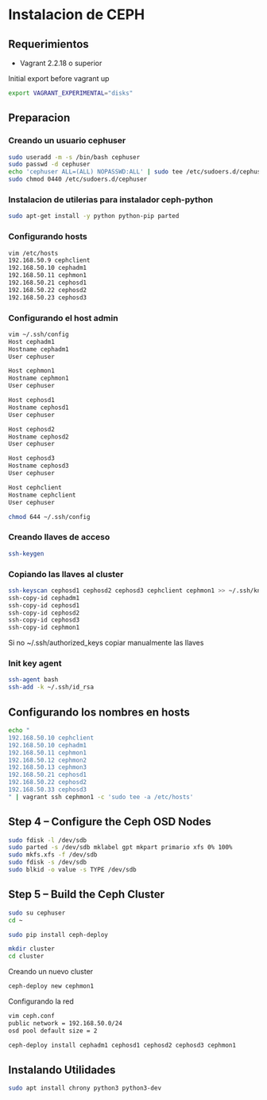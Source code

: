 # Instalacion de CEPH

## Requerimientos
  - Vagrant 2.2.18 o superior 

Initial export before vagrant up
```sh
export VAGRANT_EXPERIMENTAL="disks"
```

## Preparacion

### Creando un usuario cephuser

```sh
sudo useradd -m -s /bin/bash cephuser
sudo passwd -d cephuser
echo 'cephuser ALL=(ALL) NOPASSWD:ALL' | sudo tee /etc/sudoers.d/cephuser
sudo chmod 0440 /etc/sudoers.d/cephuser
```

### Instalacion de utilerias para instalador ceph-python
```sh
sudo apt-get install -y python python-pip parted
```

### Configurando hosts
```sh
vim /etc/hosts
192.168.50.9 cephclient
192.168.50.10 cephadm1
192.168.50.11 cephmon1
192.168.50.21 cephosd1
192.168.50.22 cephosd2
192.168.50.23 cephosd3
```

### Configurando el host admin
```sh
vim ~/.ssh/config
Host cephadm1
Hostname cephadm1
User cephuser

Host cephmon1
Hostname cephmon1
User cephuser

Host cephosd1
Hostname cephosd1
User cephuser

Host cephosd2
Hostname cephosd2
User cephuser

Host cephosd3
Hostname cephosd3
User cephuser

Host cephclient
Hostname cephclient
User cephuser
```

```sh
chmod 644 ~/.ssh/config
```

### Creando llaves de acceso
```sh
ssh-keygen
```

### Copiando las llaves al cluster
```sh
ssh-keyscan cephosd1 cephosd2 cephosd3 cephclient cephmon1 >> ~/.ssh/known_hosts
ssh-copy-id cephadm1
ssh-copy-id cephosd1
ssh-copy-id cephosd2
ssh-copy-id cephosd3
ssh-copy-id cephmon1
```
Si no ~/.ssh/authorized_keys copiar manualmente las llaves

### Init key agent
```sh
ssh-agent bash
ssh-add -k ~/.ssh/id_rsa
```

## Configurando los nombres en hosts
```sh
echo "
192.168.50.10 cephclient
192.168.50.10 cephadm1
192.168.50.11 cephmon1
192.168.50.12 cephmon2
192.168.50.13 cephmon3
192.168.50.21 cephosd1
192.168.50.22 cephosd2
192.168.50.33 cephosd3
" | vagrant ssh cephmon1 -c 'sudo tee -a /etc/hosts'
```

<!-- echo "Append string to file" | ssh root@my.machine.remote 'cat >> ~/.ssh/authorized_keys' -->

## Step 4 – Configure the Ceph OSD Nodes

```sh
sudo fdisk -l /dev/sdb
sudo parted -s /dev/sdb mklabel gpt mkpart primario xfs 0% 100%
sudo mkfs.xfs -f /dev/sdb
sudo fdisk -s /dev/sdb
sudo blkid -o value -s TYPE /dev/sdb
```

## Step 5 – Build the Ceph Cluster

```sh
sudo su cephuser
cd ~
```

```sh
sudo pip install ceph-deploy
```

```sh
mkdir cluster
cd cluster
```

Creando un nuevo cluster
```sh
ceph-deploy new cephmon1
```

Configurando la red
```sh
vim ceph.conf
public network = 192.168.50.0/24
osd pool default size = 2
```

```sh
ceph-deploy install cephadm1 cephosd1 cephosd2 cephosd3 cephmon1
```

## Instalando Utilidades
```sh
sudo apt install chrony python3 python3-dev
```
